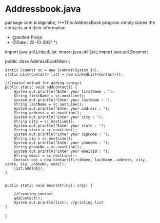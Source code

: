 # Addressbook.java
package com.bridgelabz;
/**This AddressBook program simply stores the contacts and their information
 * @author Pooja
 * @Date : 25-10-2021
 */


import java.util.LinkedList;
import java.util.List;
import java.util.Scanner;

public class AddressBookMain {

    static Scanner sc = new Scanner(System.in);
    static List<Contact> list = new LinkedList<Contact>();

    //Created method for adding contact
    public static void addContact() {
        System.out.println("Enter your firstName : ");
        String firstName = sc.nextLine();
        System.out.println("Enter your lastName : ");
        String lastName = sc.nextLine();
        System.out.println("Enter your address : ");
        String address = sc.nextLine();
        System.out.println("Enter your city : ");
        String city = sc.nextLine();
        System.out.println("Enter your state : ");
        String state = sc.nextLine();
        System.out.println("Enter your zipCode : ");
        String zip = sc.nextLine();
        System.out.println("Enter your phoneNo : ");
        String phoneNo = sc.nextLine();
        System.out.println("Enter your emailId : ");
        String email = sc.nextLine();
        Contact obj = new Contact(firstName, lastName, address, city, state, zip, phoneNo, email);
        list.add(obj);
    }


    public static void main(String[] args) {

        //Creating contact
        addContact();
        System.out.println(list); //printing list
    }
}
